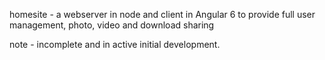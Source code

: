 homesite - a webserver in node and client in Angular 6 to provide full user management, photo, video and download sharing

note - incomplete and in active initial development.
